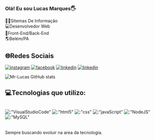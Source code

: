 ### Olá! Eu sou Lucas Marques🖐️
👨‍🎓Sitemas De Informação<BR/>
💻Desenvolvedor Web <BR/>
🤖Front-End/Back-End <BR/>
🌎Belém/PA <BR/>

## 🌐Redes Sociais    
[![instagram](https://img.shields.io/badge/Instagram-E4405F?style=for-the-badge&logo=instagram&logoColor=white)](https://www.instagram.com/lucas_kamishiro/)
[![facebook](https://img.shields.io/badge/Facebook-1877F2?style=for-the-badge&logo=facebook&logoColor=white)](https://www.facebook.com/profile.php?id=100042894464238&sk=about)
[![linkedin](https://img.shields.io/badge/LinkedIn-0077B5?style=for-the-badge&logo=linkedin&logoColor=white)](https://www.linkedin.com/in/lucas-marques-69544428a/)
[![linkedin]( https://img.shields.io/badge/Discord-7289DA?style=for-the-badge&logo=discord&logoColor=white)](https://discord.com/channels/@me)

![Mr-Lucas GitHub stats](https://github-readme-stats.vercel.app/api?username=Mr-Lucas-m&show_icons=true&theme=dark)

## 💻Tecnologias que utilizo:
<div style=:"display:inline_block">
<br/>
<img src="https://img.shields.io/badge/Visual_Studio_Code-0078D4?style=for-the-badge&logo=visual%20studio%20code&logoColor=white" alt=:"VisualStudioCode" align:"center" />
<img src="https://img.shields.io/badge/HTML5-E34F26?style=for-the-badge&logo=html5&logoColor=white" alt=:"html5" align=:"center" />
<img src="https://img.shields.io/badge/CSS3-1572B6?style=for-the-badge&logo=css3&logoColor=white" alt=:"css" align=:"center" />
<img src="https://img.shields.io/badge/JavaScript-323330?style=for-the-badge&logo=javascript&logoColor=F7DF1E" alt=:"javaScript" align=:"center" />
<img src="https://img.shields.io/badge/Node.js-43853D?style=for-the-badge&logo=node.js&logoColor=white" alt=:"NodeJS" align:"center" />
<img src="https://img.shields.io/badge/MySQL-005C84?style=for-the-badge&logo=mysql&logoColor=white" alt=:"MySQL" align=:"center" />
 
</div>
<br/>
<br/>
 Sempre buscando evoluir na area da tecnologia.

